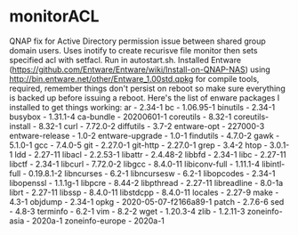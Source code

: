 # monitorACL
QNAP fix for Active Directory permission issue between shared group domain users.  Uses inotify to create recurisve file monitor then sets specified acl with setfacl.  Run in autostart.sh.  Installed Entware (https://github.com/Entware/Entware/wiki/Install-on-QNAP-NAS) using http://bin.entware.net/other/Entware_1.00std.qpkg for compile tools, required, remember things don't persist on reboot so make sure everything is backed up before issuing a reboot.
Here's the list of enware packages I installed to get things working:
ar - 2.34-1
bc - 1.06.95-1
binutils - 2.34-1
busybox - 1.31.1-4
ca-bundle - 20200601-1
coreutils - 8.32-1
coreutils-install - 8.32-1
curl - 7.72.0-2
diffutils - 3.7-2
entware-opt - 227000-3
entware-release - 1.0-2
entware-upgrade - 1.0-1
findutils - 4.7.0-2
gawk - 5.1.0-1
gcc - 7.4.0-5
git - 2.27.0-1
git-http - 2.27.0-1
grep - 3.4-2
htop - 3.0.1-1
ldd - 2.27-11
libacl - 2.2.53-1
libattr - 2.4.48-2
libbfd - 2.34-1
libc - 2.27-11
libctf - 2.34-1
libcurl - 7.72.0-2
libgcc - 8.4.0-11
libiconv-full - 1.11.1-4
libintl-full - 0.19.8.1-2
libncurses - 6.2-1
libncursesw - 6.2-1
libopcodes - 2.34-1
libopenssl - 1.1.1g-1
libpcre - 8.44-2
libpthread - 2.27-11
libreadline - 8.0-1a
librt - 2.27-11
libssp - 8.4.0-11
libstdcpp - 8.4.0-11
locales - 2.27-9
make - 4.3-1
objdump - 2.34-1
opkg - 2020-05-07-f2166a89-1
patch - 2.7.6-6
sed - 4.8-3
terminfo - 6.2-1
vim - 8.2-2
wget - 1.20.3-4
zlib - 1.2.11-3
zoneinfo-asia - 2020a-1
zoneinfo-europe - 2020a-1
